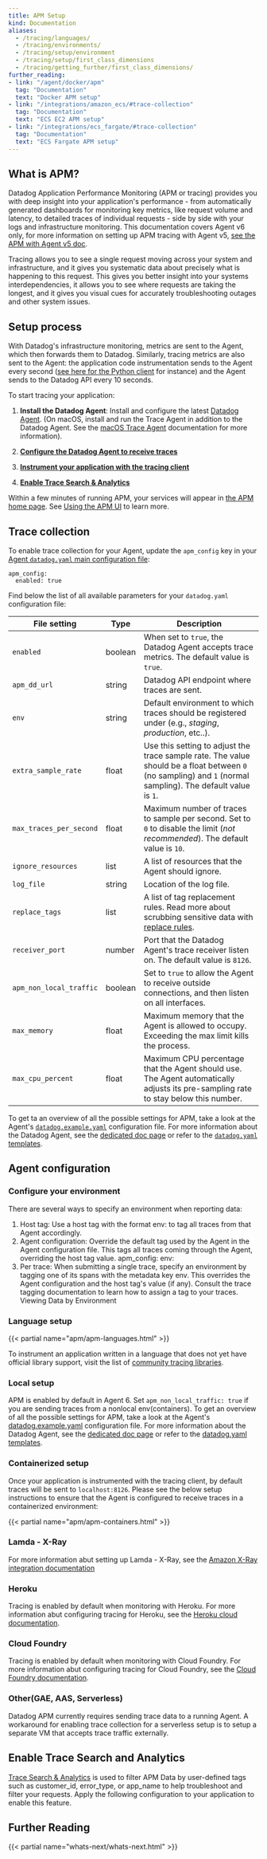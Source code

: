 ```yaml
---
title: APM Setup
kind: Documentation
aliases:
  - /tracing/languages/
  - /tracing/environments/
  - /tracing/setup/environment
  - /tracing/setup/first_class_dimensions
  - /tracing/getting_further/first_class_dimensions/
further_reading:
- link: "/agent/docker/apm"
  tag: "Documentation"
  text: "Docker APM setup"
- link: "/integrations/amazon_ecs/#trace-collection"
  tag: "Documentation"
  text: "ECS EC2 APM setup"
- link: "/integrations/ecs_fargate/#trace-collection"
  tag: "Documentation"
  text: "ECS Fargate APM setup"
---
```


## What is APM?

 Datadog Application Performance Monitoring (APM or tracing) provides you with deep insight into your application's performance - from automatically generated dashboards for monitoring key metrics, like request volume and latency, to detailed traces of individual requests - side by side with your logs and infrastructure monitoring. This documentation covers Agent v6 only, for more information on setting up APM tracing with Agent v5, [see the APM with Agent v5 doc][1].

 Tracing allows you to see a single request moving across your system and infrastructure, and it gives you systematic data about precisely what is happening to this request. This gives you better insight into your systems interdependencies, it allows you to see where requests are taking the longest, and it gives you visual cues for accurately troubleshooting outages and other system issues.

## Setup process

With Datadog's infrastructure monitoring, metrics are sent to the Agent, which then forwards them to Datadog. Similarly, tracing metrics are also sent to the Agent: the application code instrumentation sends to the Agent every second ([see here for the Python client][2] for instance) and the Agent sends to the Datadog API every 10 seconds.

To start tracing your application:

1. **Install the Datadog Agent**:
  Install and configure the latest [Datadog Agent][3]. (On macOS, install and run the Trace Agent in addition to the Datadog Agent. See the [macOS Trace Agent][4] documentation for more information).

2. **[Configure the Datadog Agent to receive traces](#Trace-collection)**

3. **[Instrument your application with the tracing client](#Agent-configuration)**

4. **[Enable Trace Search & Analytics](#Enable-Trace-Search-and-Analytics)**

Within a few minutes of running APM, your services will appear in [the APM home page][5]. See [Using the APM UI][6] to learn more.

## Trace collection

To enable trace collection for your Agent, update the `apm_config` key in your [Agent `datadog.yaml` main configuration file][7]:

```
apm_config:
  enabled: true
```

Find below the list of all available parameters for your `datadog.yaml` configuration file:

| File setting              | Type        | Description                                                                                                                                                        |
| ------------------------- | ----------- | ------------------------------------------------------------------------------------------------------------------------------------------------------------------ |
| `enabled`                 | boolean     | When set to `true`, the Datadog Agent accepts trace metrics. The default value is `true`.                                                                              |
| `apm_dd_url`              | string      | Datadog API endpoint where traces are sent.                                                                                                                        |
| `env`                     | string      | Default environment to which traces should be registered under (e.g., *staging*, *production*, etc..).                                                              |
| `extra_sample_rate`       | float       | Use this setting to adjust the trace sample rate. The value should be a float between `0` (no sampling) and `1` (normal sampling). The default value is `1`.           |
| `max_traces_per_second`   | float       | Maximum number of traces to sample per second. Set to `0` to disable the limit (*not recommended*). The default value is `10`.                                     |
| `ignore_resources`        | list        | A list of resources that the Agent should ignore.                                                                                                                  |
| `log_file`                | string      | Location of the log file.                                                                                                                                          |
| `replace_tags`            | list        | A list of tag replacement rules. Read more about scrubbing sensitive data with [replace rules][8].                                              |
| `receiver_port`           | number      | Port that the Datadog Agent's trace receiver listen on. The default value is `8126`.                                                                                   |
| `apm_non_local_traffic`   | boolean     | Set to `true` to allow the Agent to receive outside connections, and then listen on all interfaces.                                                                                 |
| `max_memory`              | float       | Maximum memory that the Agent is allowed to occupy. Exceeding the max limit kills the process.                                                                   |
| `max_cpu_percent`         | float       | Maximum CPU percentage that the Agent should use. The Agent automatically adjusts its pre-sampling rate to stay below this number.                                 |

To get ta an overview of all the possible settings for APM, take a look at the Agent's [`datadog.example.yaml`][9] configuration file.
For more information about the Datadog Agent, see the [dedicated doc page][10] or refer to the [`datadog.yaml` templates][11].

## Agent configuration

### Configure your environment

There are several ways to specify an environment when reporting data:
1. Host tag: Use a host tag with the format env:<ENVIRONMENT> to tag all traces from that Agent accordingly.
2. Agent configuration: Override the default tag used by the Agent in the Agent configuration file. This tags all traces coming through the Agent, overriding the host tag value.
apm_config:
  env: <ENVIRONMENT>
3. Per trace: When submitting a single trace, specify an environment by tagging one of its spans with the metadata key env. This overrides the Agent configuration and the host tag's value (if any). Consult the trace tagging documentation to learn how to assign a tag to your traces.
Viewing Data by Environment

### Language setup

{{< partial name="apm/apm-languages.html" >}}

To instrument an application written in a language that does not yet have official library support, visit the list of [community tracing libraries][12].

### Local setup

APM is enabled by default in Agent 6. Set `apm_non_local_traffic: true` if you are sending traces from a nonlocal env(containers). To get an overview of all the possible settings for APM, take a look at the Agent's [datadog.example.yaml][9] configuration file. For more information about the Datadog Agent, see the [dedicated doc page][10] or refer to the [datadog.yaml templates][11].

### Containerized setup

Once your application is instrumented with the tracing client, by default traces will be sent to `localhost:8126`. Please see the below setup instructions to ensure that the Agent is configured to receive traces in a containerized environment:

{{< partial name="apm/apm-containers.html" >}}

### Lamda - X-Ray

For more information abut setting up Lamda - X-Ray, see the [Amazon X-Ray integration documentation][13]

### Heroku

Tracing is enabled by default when monitoring with Heroku. For more information abut configuring tracing for Heroku, see the [Heroku cloud documentation][14].

### Cloud Foundry

Tracing is enabled by default when monitoring with Cloud Foundry. For more information abut configuring tracing for Cloud Foundry, see the [Cloud Foundry documentation][15].

### Other(GAE, AAS, Serverless)

Datadog APM currently requires sending trace data to a running Agent. A workaround for enabling trace collection for a serverless setup is to setup a separate VM that accepts trace traffic externally.

## Enable Trace Search and Analytics

[Trace Search & Analytics][16] is used to filter APM Data by user-defined tags such as customer_id, error_type, or app_name to help troubleshoot and filter your requests. Apply the following configuration to your application to enable this feature.

## Further Reading

{{< partial name="whats-next/whats-next.html" >}}

[1]: /tracing/faq/agent-5-tracing-setup
[2]: https://github.com/DataDog/dd-trace-py
[3]: https://app.datadoghq.com/account/settings#agent
[4]: https://github.com/DataDog/datadog-agent/tree/master/docs/trace-agent#run-on-macos
[5]: https://app.datadoghq.com/apm/home
[6]: /tracing/visualization
[7]: /agent/guide/agent-configuration-files/?tab=agentv6#agent-main-configuration-file
[8]: /tracing/guide/security
[9]: https://github.com/DataDog/datadog-trace-agent/blob/6.4.1/datadog.example.yaml
[10]: /agent
[11]: https://github.com/DataDog/datadog-agent/blob/master/pkg/config/config_template.yaml
[12]: /tracing/advanced/setting_primary_tags_to_scope
[13]: /integrations/amazon_xray/#overview
[14]: /agent/basic_agent_usage/heroku/#installation
[15]: /integrations/cloud_foundry/#trace-collection
[16]: /java-docs/tracing/visualization/search
